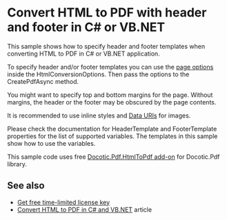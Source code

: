 # Convert HTML to PDF with header and footer in C# or VB.NET
This sample shows how to specify header and footer templates when converting HTML to PDF in C# or VB.NET application.

To specify header and/or footer templates you can use the [page options](https://bitmiracle.com/pdf-library/api/htmltopdf/pdfpageoptions) inside the HtmlConversionOptions. Then pass the options to the CreatePdfAsync method.

You might want to specify top and bottom margins for the page. Without margins, the header or the footer may be obscured by the page contents.

It is recommended to use inline styles and [Data URIs](https://en.wikipedia.org/wiki/Data_URI_scheme) for images.

Please check the documentation for HeaderTemplate and FooterTemplate properties for the list of supported variables. The templates in this sample show how to use the variables.

This sample code uses free [Docotic.Pdf.HtmlToPdf add-on](https://www.nuget.org/packages/BitMiracle.Docotic.Pdf.HtmlToPdf/) for Docotic.Pdf library.

## See also
* [Get free time-limited license key](https://bitmiracle.com/pdf-library/download-pdf-library.aspx)
* [Convert HTML to PDF in C# and VB.NET](https://bitmiracle.com/pdf-library/html-to-pdf.aspx) article